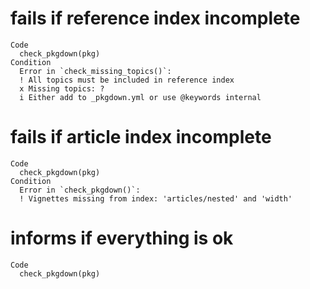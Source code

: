 # fails if reference index incomplete

    Code
      check_pkgdown(pkg)
    Condition
      Error in `check_missing_topics()`:
      ! All topics must be included in reference index
      x Missing topics: ?
      i Either add to _pkgdown.yml or use @keywords internal

# fails if article index incomplete

    Code
      check_pkgdown(pkg)
    Condition
      Error in `check_pkgdown()`:
      ! Vignettes missing from index: 'articles/nested' and 'width'

# informs if everything is ok

    Code
      check_pkgdown(pkg)

